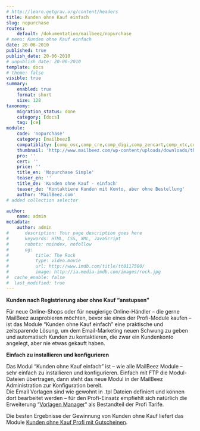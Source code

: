 ```yaml
---
# http://learn.getgrav.org/content/headers
title: Kunden ohne Kauf einfach
slug: nopurchase
routes:
    default: /dokumentation/mailbeez/nopurchase
# menu: Kunden ohne Kauf einfach
date: 20-06-2010
published: true
publish_date: 20-06-2010
# unpublish_date: 20-06-2010
template: docs
# theme: false
visible: true
summary:
    enabled: true
    format: short
    size: 128
taxonomy:
    migration_status: done
    category: [docs]
    tag: [ce]
module:
    code: 'nopurchase'
    category: [mailbeez]
    compatiblity: [comp_osc,comp_cre,comp_digi,comp_zencart,comp_xtc,comp_xtcm2,comp_gambio]
    thumbnail: 'http://www.mailbeez.com/wp-content/uploads/downloads/thumbnails/2011/10/icon_327.png'
    pro: ''
    cert: ''
    price: ''
    title_en: 'Nopurchase Simple'
    teaser_en: ''
    title_de: 'Kunden ohne Kauf - einfach'
    teaser_de: 'Kontaktiere Kunden mit Konto, aber ohne Bestellung'
    author: 'MailBeez.com'
# added collection selector

author:
    name: admin
metadata:
    author: admin
#      description: Your page description goes here
#      keywords: HTML, CSS, XML, JavaScript
#      robots: noindex, nofollow
#      og:
#          title: The Rock
#          type: video.movie
#          url: http://www.imdb.com/title/tt0117500/
#          image: http://ia.media-imdb.com/images/rock.jpg
#  cache_enable: false
#  last_modified: true
---
```


**Kunden nach Registrierung aber ohne Kauf “anstupsen”**

Für neue Online-Shops oder für neugierige Online-Händler – die gerne MailBeez ausprobieren möchten, bevor sie eines der Profi-Module kaufen – ist das Module “Kunden ohne Kauf einfach” eine praktische und zeitsparende Lösung, um dem Email-Marketing neuen Schwung zu geben und automatisch Kunden zu kontaktieren, die zwar ein Kundenkonto angelegt, aber nie etwas gekauft haben.

**Einfach zu installieren und konfigurieren**

Das Modul “Kunden ohne Kauf einfach” ist – wie alle MailBeez Module – sehr einfach zu installieren und konfigurieren. Einfach mit FTP die Modul-Dateien übertragen, dann steht das neue Modul in der MailBeez Administration zur Konfiguration bereit.  
 Die Email Vorlagen sind wie gewohnt in .tpl Dateien definiert und können dort bearbeitet werden – für den Profi-Einsatz empfiehlt sich natürlich die Erweiterung “[Vorlagen Manager](/dokumentation/configbeez/config_tmplmngr/)“ als Bestandteil der Profi Tarife.

Die besten Ergebnisse der Gewinnung von Kunden ohne Kauf liefert das Module [Kunden ohne Kauf Profi mit Gutscheinen](/dokumentation/mailbeez/nopurchase_advanced/ "Kunden ohne Kauf Profi").
